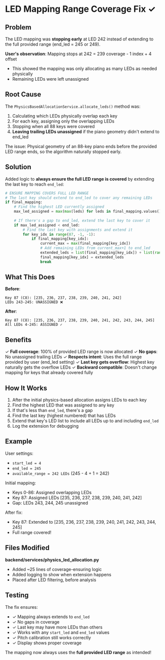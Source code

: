 # LED Mapping Range Coverage Fix ✓

## Problem
The LED mapping was **stopping early** at LED 242 instead of extending to the full provided range (end_led = 245 or 249). 

**User's observation**: Mapping stops at 242 = 239 coverage - 1 index + 4 offset
- This showed the mapping was only allocating as many LEDs as needed physically
- Remaining LEDs were left unassigned

## Root Cause
The `PhysicsBasedAllocationService.allocate_leds()` method was:

1. Calculating which LEDs physically overlap each key
2. For each key, assigning only the overlapping LEDs
3. Stopping when all 88 keys were covered
4. **Leaving trailing LEDs unassigned** if the piano geometry didn't extend to end_led

The issue: Physical geometry of an 88-key piano ends before the provided LED range ends, so the algorithm naturally stopped early.

## Solution
Added logic to **always ensure the full LED range is covered** by extending the last key to reach `end_led`:

```python
# ENSURE MAPPING COVERS FULL LED RANGE
# The last key should extend to end_led to cover any remaining LEDs
if final_mapping:
    # Find the highest LED currently assigned
    max_led_assigned = max(max(leds) for leds in final_mapping.values() if leds)
    
    # If there's a gap to end_led, extend the last key to cover it
    if max_led_assigned < end_led:
        # Find the last key with assignments and extend it
        for key_idx in range(87, -1, -1):
            if final_mapping[key_idx]:
                current_max = max(final_mapping[key_idx])
                # Add remaining LEDs from current_max+1 to end_led
                extended_leds = list(final_mapping[key_idx]) + list(range(current_max + 1, end_led + 1))
                final_mapping[key_idx] = extended_leds
                break
```

## What This Does

**Before**:
```
Key 87 (C8): [235, 236, 237, 238, 239, 240, 241, 242]
LEDs 243-245: UNASSIGNED ❌
```

**After**:
```
Key 87 (C8): [235, 236, 237, 238, 239, 240, 241, 242, 243, 244, 245]
All LEDs 4-245: ASSIGNED ✓
```

## Benefits

✓ **Full coverage**: 100% of provided LED range is now allocated
✓ **No gaps**: No unassigned trailing LEDs
✓ **Respects intent**: Uses the full range provided by user (end_led setting)
✓ **Last key gets overflow**: Highest key naturally gets the overflow LEDs
✓ **Backward compatible**: Doesn't change mapping for keys that already covered fully

## How It Works

1. After the initial physics-based allocation assigns LEDs to each key
2. Find the highest LED that was assigned to any key
3. If that's less than `end_led`, there's a gap
4. Find the last key (highest numbered) that has LEDs
5. Extend that key's LED list to include all LEDs up to and including `end_led`
6. Log the extension for debugging

## Example

User settings:
- `start_led = 4`
- `end_led = 245`
- `available_range = 242 LEDs` (245 - 4 + 1 = 242)

Initial mapping:
- Keys 0-86: Assigned overlapping LEDs
- Key 87: Assigned LEDs [235, 236, 237, 238, 239, 240, 241, 242]
- Gap: LEDs 243, 244, 245 unassigned

After fix:
- Key 87: Extended to [235, 236, 237, 238, 239, 240, 241, 242, 243, 244, 245]
- Full range covered!

## Files Modified

**backend/services/physics_led_allocation.py**
- Added ~25 lines of coverage-ensuring logic
- Added logging to show when extension happens
- Placed after LED filtering, before analysis

## Testing

The fix ensures:
- ✓ Mapping always extends to `end_led`
- ✓ No gaps in coverage
- ✓ Last key may have more LEDs than others
- ✓ Works with any `start_led` and `end_led` values
- ✓ Pitch calibration still works correctly
- ✓ Display shows proper coverage

The mapping now always uses the **full provided LED range** as intended!
